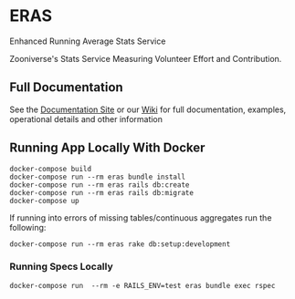 # ERAS
Enhanced Running Average Stats Service

Zooniverse's Stats Service Measuring Volunteer Effort and Contribution.

## Full Documentation

See the [Documentation Site](https://zooniverse.github.io/eras) or our [Wiki](https://github.com/zooniverse/eras/wiki) for full documentation, examples, operational details and other information

## Running App Locally With Docker
```
docker-compose build
docker-compose run --rm eras bundle install
docker-compose run --rm eras rails db:create
docker-compose run --rm eras rails db:migrate
docker-compose up
```

If running into errors of missing tables/continuous aggregates run the following:
```
docker-compose run --rm eras rake db:setup:development
```

### Running Specs Locally
```
docker-compose run  --rm -e RAILS_ENV=test eras bundle exec rspec
```
